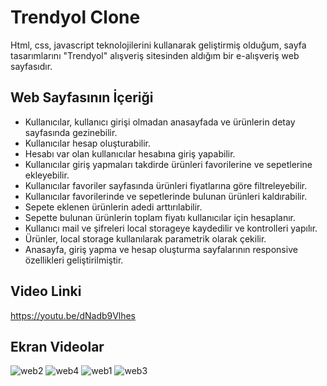 # Trendyol Clone
Html, css, javascript teknolojilerini kullanarak geliştirmiş olduğum, sayfa tasarımlarını "Trendyol" alışveriş sitesinden aldığım bir e-alışveriş web sayfasıdır.

## Web Sayfasının İçeriği
- Kullanıcılar, kullanıcı girişi olmadan anasayfada ve ürünlerin detay sayfasında gezinebilir.
- Kullanıcılar hesap oluşturabilir.
- Hesabı var olan kullanıcılar hesabına giriş yapabilir.
- Kullanıcılar giriş yapmaları takdirde ürünleri favorilerine ve sepetlerine ekleyebilir.
- Kullanıcılar favoriler sayfasında ürünleri fiyatlarına göre filtreleyebilir.
- Kullanıcılar favorilerinde ve sepetlerinde bulunan ürünleri kaldırabilir.
- Sepete eklenen ürünlerin adedi arttırılabilir.
- Sepette bulunan ürünlerin toplam fiyatı kullanıcılar için hesaplanır.
- Kullanıcı mail ve şifreleri local storageye kaydedilir ve kontrolleri yapılır.
- Ürünler, local storage kullanılarak parametrik olarak çekilir.
- Anasayfa, giriş yapma ve hesap oluşturma sayfalarının responsive özellikleri geliştirilmiştir.

## Video Linki
https://youtu.be/dNadb9Vlhes

## Ekran Videolar

![web2](https://github.com/melikeeisik/trendyol-clone/assets/80756998/c650d9ea-c16c-4bc2-b9f7-4c46940d3ebb)
![web4](https://github.com/melikeeisik/trendyol-clone/assets/80756998/e858b542-68e5-4738-87db-6e2ac16e6ee2)
![web1](https://github.com/melikeeisik/trendyol-clone/assets/80756998/41d7fb57-b0b9-49d4-8ec2-4d1259280939)
![web3](https://github.com/melikeeisik/trendyol-clone/assets/80756998/690c5068-5832-4b1f-b7d8-32e5c0049fc1)

